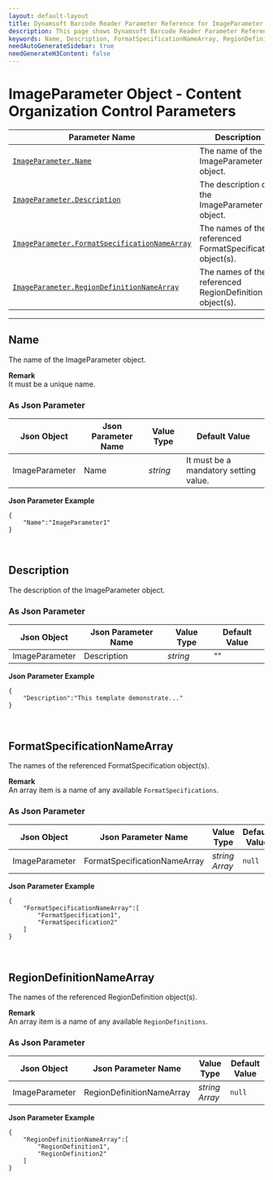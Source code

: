 ```yaml
---
layout: default-layout
title: Dynamsoft Barcode Reader Parameter Reference for ImageParameter Object - Content Organization Control Parameters
description: This page shows Dynamsoft Barcode Reader Parameter Reference for ImageParameter Object - Content Organization Control Parameters.
keywords: Name, Description, FormatSpecificationNameArray, RegionDefinitionNameArray, ImageParameter, content organization control parameters, parameter reference, parameter
needAutoGenerateSidebar: true
needGenerateH3Content: false
---
```


# ImageParameter Object - Content Organization Control Parameters

 | Parameter Name | Description |
 | -------------- | ----------- | 
 | [`ImageParameter.Name`](#name) | The name of the ImageParameter object. |
 | [`ImageParameter.Description`](#description) | The description of the ImageParameter object. |
 | [`ImageParameter.FormatSpecificationNameArray`](#formatspecificationnamearray) | The names of the referenced FormatSpecification object(s). |
 | [`ImageParameter.RegionDefinitionNameArray`](#regiondefinitionnamearray) | The names of the referenced RegionDefinition object(s). |
 
 
---

## Name
The name of the ImageParameter object.  

**Remark**    
It must be a unique name.

### As Json Parameter

| Json Object |	Json Parameter Name | Value Type | Default Value |
| ----------- | ------------------- | ---------- | ------------- |
| ImageParameter | Name | *string* | It must be a mandatory setting value. |

**Json Parameter Example**   
```
{
    "Name":"ImageParameter1"
}
```



&nbsp;




## Description
The description of the ImageParameter object.

### As Json Parameter

| Json Object |	Json Parameter Name | Value Type | Default Value |
| ----------- | ------------------- | ---------- | ------------- |
| ImageParameter | Description | *string* | "" |

**Json Parameter Example**   
```
{
    "Description":"This template demonstrate..."
}
```
  


&nbsp;




## FormatSpecificationNameArray
The names of the referenced FormatSpecification object(s). 

**Remark**   
An array item is a name of any available `FormatSpecifications`.   

### As Json Parameter

| Json Object |	Json Parameter Name | Value Type | Default Value |
| ----------- | ------------------- | ---------- | ------------- |
| ImageParameter | FormatSpecificationNameArray | *string Array* | `null` |

   
**Json Parameter Example**   
```
{
    "FormatSpecificationNameArray":[
        "FormatSpecification1",
        "FormatSpecification2"
    ]
}
```



&nbsp;




## RegionDefinitionNameArray
The names of the referenced RegionDefinition object(s). 

**Remark**   
An array item is a name of any available `RegionDefinitions`.    

### As Json Parameter

| Json Object |	Json Parameter Name |	Value Type | Default Value |
| ----------- | ------------------- | ---------- | ------------- |
| ImageParameter | RegionDefinitionNameArray | *string Array* | `null` |


**Json Parameter Example**   
```
{
    "RegionDefinitionNameArray":[
        "RegionDefinition1",
        "RegionDefinition2"
    ]
}
```
